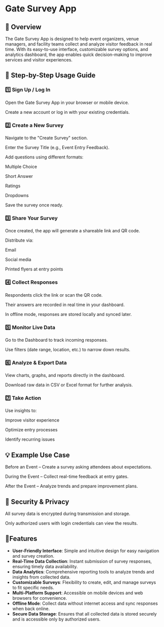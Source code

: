 # Gate Survey App
## 📌 Overview
The Gate Survey App is designed to help event organizers, venue managers, and facility teams collect and analyze visitor feedback in real time. With its easy-to-use interface, customizable survey options, and analytics dashboard, the app enables quick decision-making to improve services and visitor experiences.


## 📖 Step-by-Step Usage Guide
### 1️⃣ Sign Up / Log In
Open the Gate Survey App in your browser or mobile device.

Create a new account or log in with your existing credentials.

### 2️⃣ Create a New Survey
Navigate to the "Create Survey" section.

Enter the Survey Title (e.g., Event Entry Feedback).

Add questions using different formats:

Multiple Choice

Short Answer

Ratings

Dropdowns

Save the survey once ready.

### 3️⃣ Share Your Survey
Once created, the app will generate a shareable link and QR code.

Distribute via:

Email

Social media

Printed flyers at entry points

### 4️⃣ Collect Responses
Respondents click the link or scan the QR code.

Their answers are recorded in real time in your dashboard.

In offline mode, responses are stored locally and synced later.

### 5️⃣ Monitor Live Data
Go to the Dashboard to track incoming responses.

Use filters (date range, location, etc.) to narrow down results.

### 6️⃣ Analyze & Export Data
View charts, graphs, and reports directly in the dashboard.

Download raw data in CSV or Excel format for further analysis.

### 7️⃣ Take Action
Use insights to:

Improve visitor experience

Optimize entry processes

Identify recurring issues

## 💡 Example Use Case
Before an Event – Create a survey asking attendees about expectations.

During the Event – Collect real-time feedback at entry gates.

After the Event – Analyze trends and prepare improvement plans.

## 🔐 Security & Privacy
All survey data is encrypted during transmission and storage.

Only authorized users with login credentials can view the results.

## 🚀Features

- **User-Friendly Interface**: Simple and intuitive design for easy navigation and survey creation.
- **Real-Time Data Collection**: Instant submission of survey responses, ensuring timely data availability.
- **Data Analytics**: Comprehensive reporting tools to analyze trends and insights from collected data.
- **Customizable Surveys**: Flexibility to create, edit, and manage surveys to fit specific needs.
- **Multi-Platform Support**: Accessible on mobile devices and web browsers for convenience.
- **Offline Mode**: Collect data without internet access and sync responses when back online.
- **Secure Data Storage**: Ensures that all collected data is stored securely and is accessible only by authorized users.






